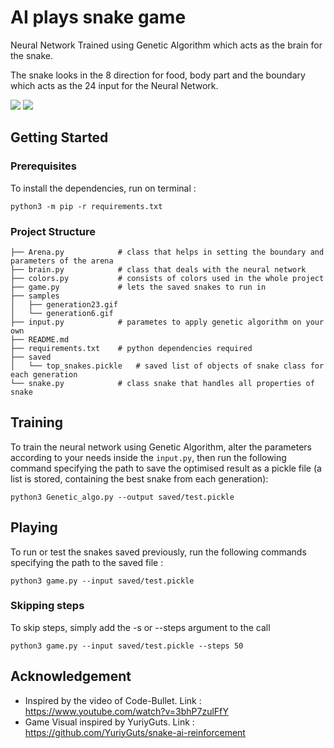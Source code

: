 # AI plays snake game
Neural Network Trained using Genetic Algorithm which acts as the brain for the snake.

The snake looks in the 8 direction for food, body part and the boundary which acts as the 24 input for the Neural Network.

<img src= "/samples/generation5.gif"> <img src= "/samples/generation23.gif">

## Getting Started
### Prerequisites
To install the dependencies, run on terminal :
```
python3 -m pip -r requirements.txt
```

### Project Structure
```
├── Arena.py            # class that helps in setting the boundary and parameters of the arena
├── brain.py            # class that deals with the neural network
├── colors.py           # consists of colors used in the whole project
├── game.py             # lets the saved snakes to run in 
├── samples
│   ├── generation23.gif    
│   └── generation6.gif
├── input.py            # parametes to apply genetic algorithm on your own
├── README.md
├── requirements.txt    # python dependencies required
├── saved
│   └── top_snakes.pickle   # saved list of objects of snake class for each generation
└── snake.py            # class snake that handles all properties of snake
```
## Training
To train the neural network using Genetic Algorithm, alter the parameters according to your needs inside the ```input.py```, then run the following command specifying the path to save the optimised result as a pickle file (a list is stored, containing the best snake from each generation):
```
python3 Genetic_algo.py --output saved/test.pickle 
```
## Playing
To run or test the snakes saved previously, run the following commands specifying the path to the saved file :
```
python3 game.py --input saved/test.pickle
```
### Skipping steps
To skip steps, simply add the -s or --steps argument to the call
```
python3 game.py --input saved/test.pickle --steps 50
```
## Acknowledgement
- Inspired by the video of Code-Bullet. Link : https://www.youtube.com/watch?v=3bhP7zulFfY
- Game Visual inspired by YuriyGuts. Link : https://github.com/YuriyGuts/snake-ai-reinforcement
